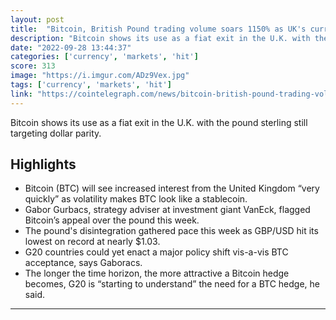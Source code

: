 ```yaml
---
layout: post
title:  "Bitcoin, British Pound trading volume soars 1150% as UK's currency risks dollar parity"
description: "Bitcoin shows its use as a fiat exit in the U.K. with the pound sterling still targeting dollar parity."
date: "2022-09-28 13:44:37"
categories: ['currency', 'markets', 'hit']
score: 313
image: "https://i.imgur.com/ADz9Vex.jpg"
tags: ['currency', 'markets', 'hit']
link: "https://cointelegraph.com/news/bitcoin-british-pound-trading-volume-soars-1150-as-uk-s-currency-risks-dollar-parity"
---
```


Bitcoin shows its use as a fiat exit in the U.K. with the pound sterling still targeting dollar parity.

## Highlights

- Bitcoin (BTC) will see increased interest from the United Kingdom “very quickly” as volatility makes BTC look like a stablecoin.
- Gabor Gurbacs, strategy adviser at investment giant VanEck, flagged Bitcoin’s appeal over the pound this week.
- The pound's disintegration gathered pace this week as GBP/USD hit its lowest on record at nearly $1.03.
- G20 countries could yet enact a major policy shift vis-a-vis BTC acceptance, says Gaboracs.
- The longer the time horizon, the more attractive a Bitcoin hedge becomes, G20 is “starting to understand” the need for a BTC hedge, he said.

---

